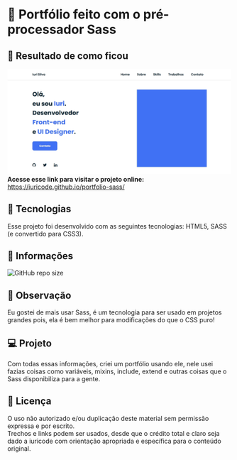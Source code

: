 # 🦩 Portfólio feito com o pré-processador Sass<br>

## 📱 Resultado de como ficou<br>
![Resultado final do projeto](resultado.jpg)
<strong>Acesse esse link para visitar o projeto online:</strong> https://iuricode.github.io/portfolio-sass/

## 🚀 Tecnologias<br>
Esse projeto foi desenvolvido com as seguintes tecnologias: HTML5, SASS (e convertido para CSS3).

## 🌻 Informações<br>
![GitHub repo size](https://img.shields.io/github/repo-size/iuricode/portfolio-sass)

## 🌳 Observação<br>
Eu gostei de mais usar Sass, é um tecnologia para ser usado em projetos grandes pois, ela é bem melhor para modificações do que o CSS puro!

## 💻 Projeto<br>
Com todas essas informações, criei um portfólio usando ele, nele usei fazias coisas como variáveis, mixins, include, extend e outras coisas que o Sass disponibiliza para a gente.

## 📝 Licença<br>
O uso não autorizado e/ou duplicação deste material sem permissão expressa e por escrito.<br>
Trechos e links podem ser usados, desde que o crédito total e claro seja dado a iuricode com orientação apropriada e específica para o conteúdo original.
